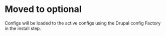 # Moved to optional

Configs will be loaded to the active configs using the Drupal config Factory
in the install step.
